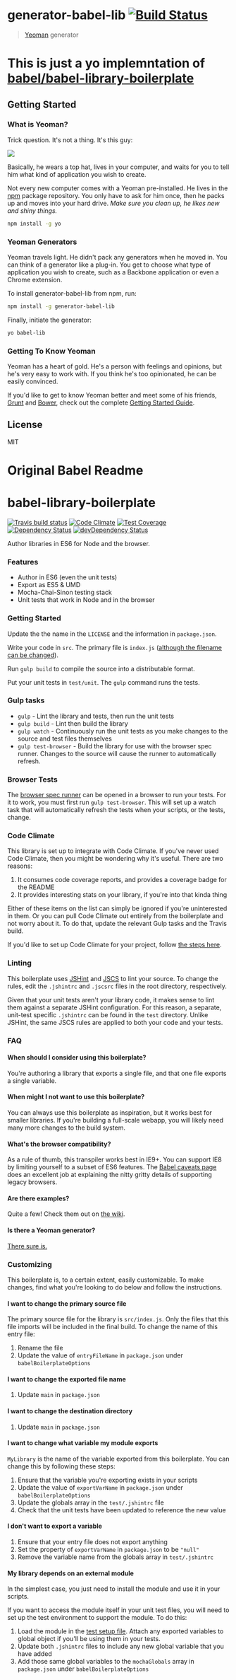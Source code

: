 # generator-babel-lib [![Build Status](https://secure.travis-ci.org/ericwooley/generator-babel-lib.png?branch=master)](https://travis-ci.org/ericwooley/generator-babel-lib)

> [Yeoman](http://yeoman.io) generator

# This is just a yo implemntation of [babel/babel-library-boilerplate](https://github.com/babel/babel-library-boilerplate)


## Getting Started

### What is Yeoman?

Trick question. It's not a thing. It's this guy:

![](http://i.imgur.com/JHaAlBJ.png)

Basically, he wears a top hat, lives in your computer, and waits for you to tell him what kind of application you wish to create.

Not every new computer comes with a Yeoman pre-installed. He lives in the [npm](https://npmjs.org) package repository. You only have to ask for him once, then he packs up and moves into your hard drive. *Make sure you clean up, he likes new and shiny things.*

```bash
npm install -g yo
```

### Yeoman Generators

Yeoman travels light. He didn't pack any generators when he moved in. You can think of a generator like a plug-in. You get to choose what type of application you wish to create, such as a Backbone application or even a Chrome extension.

To install generator-babel-lib from npm, run:

```bash
npm install -g generator-babel-lib
```

Finally, initiate the generator:

```bash
yo babel-lib
```

### Getting To Know Yeoman

Yeoman has a heart of gold. He's a person with feelings and opinions, but he's very easy to work with. If you think he's too opinionated, he can be easily convinced.

If you'd like to get to know Yeoman better and meet some of his friends, [Grunt](http://gruntjs.com) and [Bower](http://bower.io), check out the complete [Getting Started Guide](https://github.com/yeoman/yeoman/wiki/Getting-Started).


## License

MIT


# Original Babel Readme

# babel-library-boilerplate
[![Travis build status](http://img.shields.io/travis/babel/babel-library-boilerplate.svg?style=flat)](https://travis-ci.org/babel/babel-library-boilerplate)
[![Code Climate](https://codeclimate.com/github/babel/babel-library-boilerplate/badges/gpa.svg)](https://codeclimate.com/github/babel/babel-library-boilerplate)
[![Test Coverage](https://codeclimate.com/github/babel/babel-library-boilerplate/badges/coverage.svg)](https://codeclimate.com/github/babel/babel-library-boilerplate)
[![Dependency Status](https://david-dm.org/babel/babel-library-boilerplate.svg)](https://david-dm.org/babel/babel-library-boilerplate)
[![devDependency Status](https://david-dm.org/babel/babel-library-boilerplate/dev-status.svg)](https://david-dm.org/babel/babel-library-boilerplate#info=devDependencies)

Author libraries in ES6 for Node and the browser.

### Features

- Author in ES6 (even the unit tests)
- Export as ES5 & UMD
- Mocha-Chai-Sinon testing stack
- Unit tests that work in Node and in the browser

### Getting Started

Update the the name in the `LICENSE` and the information in `package.json`.

Write your code in `src`. The primary file is `index.js` ([although the filename
can be changed](https://github.com/babel/babel-library-boilerplate#i-want-to-change-the-primary-source-file)).

Run `gulp build` to compile the source into a distributable format.

Put your unit tests in `test/unit`. The `gulp` command runs the tests.

### Gulp tasks

- `gulp` - Lint the library and tests, then run the unit tests
- `gulp build` - Lint then build the library
- `gulp watch` - Continuously run the unit tests as you make changes to the source
   and test files themselves
- `gulp test-browser` - Build the library for use with the browser spec runner.
  Changes to the source will cause the runner to automatically refresh.

### Browser Tests

The [browser spec runner](https://github.com/babel/babel-library-boilerplate/blob/master/test/runner.html)
can be opened in a browser to run your tests. For it to work, you must first run `gulp test-browser`. This
will set up a watch task that will automatically refresh the tests when your scripts, or the tests, change.

### Code Climate

This library is set up to integrate with Code Climate. If you've never used Code Climate, then you might be wondering
why it's useful. There are two reasons:

1. It consumes code coverage reports, and provides a coverage badge for the README
2. It provides interesting stats on your library, if you're into that kinda thing

Either of these items on the list can simply be ignored if you're uninterested in them. Or you can pull Code Climate
out entirely from the boilerplate and not worry about it. To do that, update the relevant Gulp tasks and the Travis
build.

If you'd like to set up Code Climate for your project, follow [the steps here](https://github.com/babel/babel-library-boilerplate/wiki/Code-Climate).

### Linting

This boilerplate uses [JSHint](http://jshint.com/docs/options/)
and [JSCS](http://jscs.info/rules.html) to lint your source. To change the rules,
edit the `.jshintrc` and `.jscsrc` files in the root directory, respectively.

Given that your unit tests aren't your library code, it makes sense to
lint them against a separate JSHint configuration. For this reason, a
separate, unit-test specific `.jshintrc` can be found in the `test`
directory. Unlike JSHint, the same JSCS rules are applied to both your code
and your tests.

### FAQ

#### When should I consider using this boilerplate?

You're authoring a library that exports a single file, and that one file
exports a single variable.

#### When might I not want to use this boilerplate?

You can always use this boilerplate as inspiration, but it works best for smaller libraries.
If you're building a full-scale webapp, you will likely need many more changes to the build system.

#### What's the browser compatibility?

As a rule of thumb, this transpiler works best in IE9+. You can support IE8 by limiting yourself
to a subset of ES6 features. The [Babel caveats page](http://babeljs.io/docs/usage/caveats/) does an
excellent job at explaining the nitty gritty details of supporting legacy browsers.

#### Are there examples?

Quite a few! Check them out on [the wiki](https://github.com/babel/babel-library-boilerplate/wiki/Examples).

#### Is there a Yeoman generator?

[There sure is.](https://github.com/thejameskyle/generator-es6-library-boilerplate)

### Customizing

This boilerplate is, to a certain extent, easily customizable. To make changes,
find what you're looking to do below and follow the instructions.

#### I want to change the primary source file

The primary source file for the library is `src/index.js`. Only the files that this
file imports will be included in the final build. To change the name of this entry file:

1. Rename the file
2. Update the value of `entryFileName` in `package.json` under `babelBoilerplateOptions`

#### I want to change the exported file name

1. Update `main` in `package.json`

#### I want to change the destination directory

1. Update `main` in `package.json`

#### I want to change what variable my module exports

`MyLibrary` is the name of the variable exported from this boilerplate. You can change this by following
these steps:

1. Ensure that the variable you're exporting exists in your scripts
2. Update the value of `exportVarName` in `package.json` under `babelBoilerplateOptions`
3. Update the globals array in the `test/.jshintrc` file
4. Check that the unit tests have been updated to reference the new value

#### I don't want to export a variable

1. Ensure that your entry file does not export anything
2. Set the property of `exportVarName` in `package.json` to be `"null"`
3. Remove the variable name from the globals array in `test/.jshintrc`

#### My library depends on an external module

In the simplest case, you just need to install the module and use it in your scripts.

If you want to access the module itself in your unit test files, you will need to set up the
test environment to support the module. To do this:

1. Load the module in the [test setup file](https://github.com/babel/babel-library-boilerplate/blob/master/test/setup/setup.js).
  Attach any exported variables to global object if you'll be using them in your tests.
2. Update both `.jshintrc` files to include any new global variable that you have added
3. Add those same global variables to the `mochaGlobals` array in `package.json` under
  `babelBoilerplateOptions`

